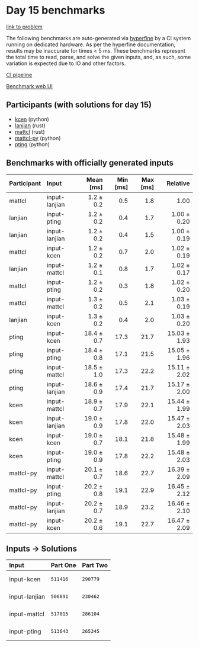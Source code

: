 # Day 15 benchmarks

[link to problem](https://adventofcode.com/2023/day/15)

The following benchmarks are auto-generated via
[hyperfine](https://github.com/sharkdp/hyperfine) by a CI system running on
dedicated hardware. As per the hyperfine documentation, results may be
inaccurate for times < 5 ms. These benchmarks represent the total time to read,
parse, and solve the given inputs, and, as such, some variation is expected due
to IO and other factors.

[CI pipeline](http://ci.papercode.net:8080/teams/main/pipelines/aoc2023)

[Benchmark web UI](https://aoc.ancalagon.black)


## Participants (with solutions for day 15)

- [kcen](https://github.com/kcen/aoc2023) (python)
- [lanjian](https://github.com/lanjian/aoc-2023) (rust)
- [mattcl](https://github.com/mattcl/aoc2023) (rust)
- [mattcl-py](https://github.com/mattcl/aoc2023-py) (python)
- [pting](https://github.com/pting/aoc2023) (python)


## Benchmarks with officially generated inputs

| Participant | Input | Mean [ms] | Min [ms] | Max [ms] | Relative |
|:---|:---|---:|---:|---:|---:|
| mattcl | input-lanjian | 1.2 ± 0.2 | 0.5 | 1.8 | 1.00 |
| lanjian | input-pting | 1.2 ± 0.2 | 0.4 | 1.7 | 1.00 ± 0.20 |
| lanjian | input-lanjian | 1.2 ± 0.2 | 0.4 | 1.5 | 1.00 ± 0.19 |
| mattcl | input-kcen | 1.2 ± 0.2 | 0.7 | 2.0 | 1.02 ± 0.19 |
| lanjian | input-mattcl | 1.2 ± 0.1 | 0.8 | 1.7 | 1.02 ± 0.17 |
| mattcl | input-pting | 1.2 ± 0.2 | 0.3 | 1.8 | 1.02 ± 0.20 |
| mattcl | input-mattcl | 1.3 ± 0.2 | 0.5 | 2.1 | 1.03 ± 0.19 |
| lanjian | input-kcen | 1.3 ± 0.2 | 0.4 | 2.0 | 1.03 ± 0.20 |
| pting | input-kcen | 18.4 ± 0.7 | 17.3 | 21.7 | 15.03 ± 1.93 |
| pting | input-pting | 18.4 ± 0.8 | 17.1 | 21.5 | 15.05 ± 1.96 |
| pting | input-mattcl | 18.5 ± 1.0 | 17.3 | 22.2 | 15.11 ± 2.02 |
| pting | input-lanjian | 18.6 ± 0.9 | 17.4 | 21.7 | 15.17 ± 2.00 |
| kcen | input-mattcl | 18.9 ± 0.7 | 17.9 | 22.1 | 15.44 ± 1.99 |
| kcen | input-lanjian | 19.0 ± 0.9 | 17.8 | 22.0 | 15.47 ± 2.03 |
| kcen | input-kcen | 19.0 ± 0.7 | 18.1 | 21.8 | 15.48 ± 1.99 |
| kcen | input-pting | 19.0 ± 0.9 | 17.8 | 22.2 | 15.48 ± 2.03 |
| mattcl-py | input-mattcl | 20.1 ± 0.7 | 18.6 | 22.7 | 16.39 ± 2.09 |
| mattcl-py | input-pting | 20.2 ± 0.8 | 19.1 | 22.9 | 16.45 ± 2.12 |
| mattcl-py | input-lanjian | 20.2 ± 0.7 | 18.9 | 23.2 | 16.46 ± 2.10 |
| mattcl-py | input-kcen | 20.2 ± 0.6 | 19.1 | 22.7 | 16.47 ± 2.09 |


## Inputs -> Solutions

| Input | Part One | Part Two |
|:---|:---|:---|
|input-kcen|<pre>511416</pre>|<pre>290779</pre>|
|input-lanjian|<pre>506891</pre>|<pre>230462</pre>|
|input-mattcl|<pre>517015</pre>|<pre>286104</pre>|
|input-pting|<pre>513643</pre>|<pre>265345</pre>|